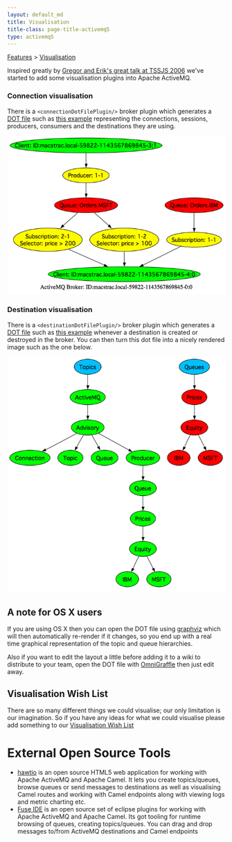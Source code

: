 ```yaml
---
layout: default_md
title: Visualisation 
title-class: page-title-activemq5
type: activemq5
---
```


[Features](features) > [Visualisation](visualisation)


Inspired greatly by [Gregor and Erik's great talk at TSSJS 2006](http://www.enterpriseintegrationpatterns.com/talks.html) we've started to add some visualisation plugins into Apache ActiveMQ.

### Connection visualisation

There is a `<connectionDotFilePlugin/>` broker plugin which generates a [DOT file](http://www.graphviz.org/) such as [this example](assets/ActiveMQConnections.dot) representing the connections, sessions, producers, consumers and the destinations they are using.

![](assets/img/ActiveMQConnections.png)

### Destination visualisation

There is a `<destinationDotFilePlugin/>` broker plugin which generates a [DOT file](http://www.graphviz.org/) such as [this example](assets/ActiveMQDestinations.dot) whenever a destination is created or destroyed in the broker. You can then turn this dot file into a nicely rendered image such as the one below.

![](assets/img/ActiveMQDestinations.png)

A note for OS X users
---------------------

If you are using OS X then you can open the DOT file using [graphviz](http://www.pixelglow.com/graphviz/) which will then automatically re-render if it changes, so you end up with a real time graphical representation of the topic and queue hierarchies.

Also if you want to edit the layout a little before adding it to a wiki to distribute to your team, open the DOT file with [OmniGraffle](http://www.omnigroup.com/applications/omnigraffle/) then just edit away.

Visualisation Wish List
-----------------------

There are so many different things we could visualise; our only limitation is our imagination. So if you have any ideas for what we could visualise please add something to our [Visualisation Wish List](visualisation-wish-list)

External Open Source Tools
==========================

*   [hawtio](http://hawt.io/) is an open source HTML5 web application for working with Apache ActiveMQ and Apache Camel. It lets you create topics/queues, browse queues or send messages to destinations as well as visualising Camel routes and working with Camel endpoints along with viewing logs and metric charting etc.
*   [Fuse IDE](https://github.com/fusesource/fuseide) is an open source set of eclipse plugins for working with Apache ActiveMQ and Apache Camel. Its got tooling for runtime browsing of queues, creating topics/queues. You can drag and drop messages to/from ActiveMQ destinations and Camel endpoints

